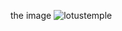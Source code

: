 the image
![lotustemple](https://user-images.githubusercontent.com/98872185/156572985-e010c478-fd75-40b4-aca9-28e1228ea288.jpg)
